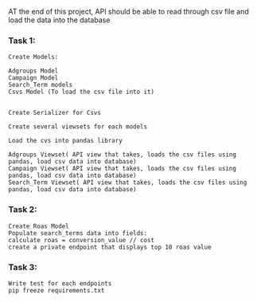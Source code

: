  AT the end of this project, API should be able to read through csv file and load the data into the database

### Task 1:
    Create Models:
   
    Adgroups Model
    Campaign Model
    Search_Term models
    Csvs Model (To load the csv file into it)


    Create Serializer for Csvs

    Create several viewsets for each models

    Load the cvs into pandas library

    Adgroups Viewset( API view that takes, loads the csv files using pandas, load csv data into database)
    Campaign Viewset( API view that takes, loads the csv files using pandas, load csv data into database)
    Search_Term Viewset( API view that takes, loads the csv files using pandas, load csv data into database)
   


### Task 2:

    Create Roas Model 
    Populate search_terms data into fields:
    calculate roas = conversion_value // cost
    create a private endpoint that displays top 10 roas value



### Task 3:
    Write test for each endpoints
    pip freeze requirements.txt 


